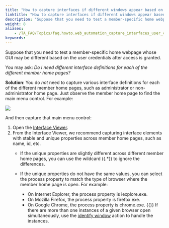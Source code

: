 ```yaml
--- 
title: "How to capture interfaces if different windows appear based on the user credentials?"
linktitle: "How to capture interfaces if different windows appear based on the user credentials?"
description: "Suppose that you need to test a member-specific home webpage whose GUI may be different based on the user credentials after access is granted. You may ask: Do I need different interface definitions ..."
weight: 8
aliases: 
    - /TA_FAQ/Topics/faq.howto.web_automation_capture_interfaces_user_credentials.html
keywords: 
---
```


Suppose that you need to test a member-specific home webpage whose GUI may be different based on the user credentials after access is granted.

You may ask: *Do I need different interface definitions for each of the different member home pages?*

**Solution**: You do *not* need to capture various interface definitions for each of the different member home pages, such as administrator or non-administrator home page. Just observe the member home page to find the main menu control. For example:

![](/images/TA_Automation/Images/ug_labmanager01.png)

And then capture that main menu control:

1.  Open the [Interface Viewer](/TA_Help/Topics/Interface_def_Viewer_Starting.html).
2.  From the Interface Viewer, we recommend capturing interface elements with stable and unique properties across member home pages, such as name, id, etc.
    -   If the unique properties are slightly different across different member home pages, you can use the wildcard \(\{.\*\}\) to ignore the differences.
    -   If the unique properties do not have the same values, you can select the process property to match the type of browser where the member home page is open. For example:

        -   On Internet Explorer, the process property is iexplore.exe.
        -   On Mozilla Firefox, the process property is firefox.exe.
        -   On Google Chrome, the process property is chrome.exe.
{{<tip>}} If there are more than one instances of a given browser open simultaneously, use the [identify window](/TA_Automation/Topics/bia_identify_windows.html) action to handle the instances.



